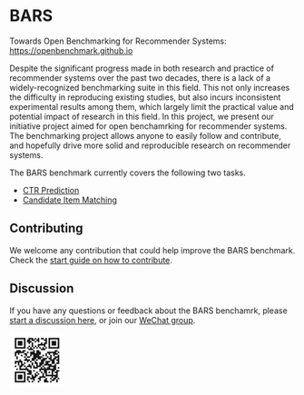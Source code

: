# BARS 

Towards Open Benchmarking for Recommender Systems: https://openbenchmark.github.io

Despite the significant progress made in both research and practice of recommender systems over the past two decades, there is a lack of a widely-recognized benchmarking suite in this field. This not only increases the difficulty in reproducing existing studies, but also incurs inconsistent experimental results among them, which largely limit the practical value and potential impact of research in this field. In this project, we present our initiative project aimed for open benchamrking for recommender systems. The benchmarking project allows anyone to easily follow and contribute, and hopefully drive more solid and reproducible research on recommender systems.

The BARS benchmark currently covers the following two tasks. 

+ [CTR Prediction](./ctr_prediction)
+ [Candidate Item Matching](./candidate_matching)


## Contributing
We welcome any contribution that could help improve the BARS benchmark. Check the [start guide on how to contribute](https://github.com/openbenchmark/BARS/blob/master/CONTRIBUTING.md).


## Discussion
If you have any questions or feedback about the BARS benchamrk, please [start a discussion here](https://github.com/openbenchmark/BARS/discussions/new), or join our [WeChat group](https://gitee.com/xpai/Images/raw/master/1637915312191.jpg).

![Scan WeChat QR](./images/wechat.jpg)

